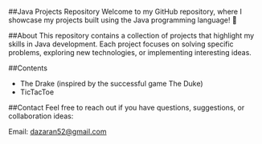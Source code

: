 ##Java Projects Repository
Welcome to my GitHub repository, where I showcase my projects built using the Java programming language! 🚀

##About
This repository contains a collection of projects that highlight my skills in Java development. Each project focuses on solving specific problems, exploring new technologies, or implementing interesting ideas.

##Contents
- The Drake (inspired by the successful game The Duke)
- TicTacToe

##Contact
Feel free to reach out if you have questions, suggestions, or collaboration ideas:

Email: dazaran52@gmail.com

